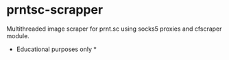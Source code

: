 # prntsc-scrapper
Multithreaded image scraper for prnt.sc using socks5 proxies and cfscraper module.

* Educational purposes only *

